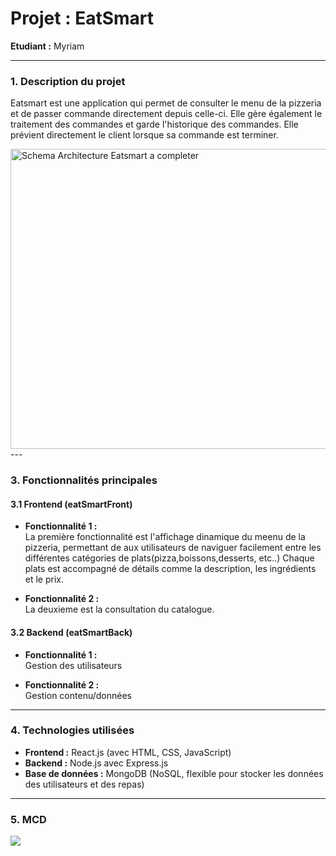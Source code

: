 # **Projet : EatSmart**

**Etudiant :** Myriam

---

### **1. Description du projet**

Eatsmart est une application qui permet de consulter le menu de la pizzeria et de passer commande directement depuis celle-ci. Elle gère également le traitement des commandes et garde l'historique des commandes. Elle prévient directement le client lorsque sa commande est terminer.


<img width="869" height="480" alt="Schema Architecture Eatsmart a completer" src="https://github.com/user-attachments/assets/391fa742-c570-4809-9596-01cef1f31fa5" />
---

### **3. Fonctionnalités principales**

#### **3.1 Frontend (eatSmartFront)**

- **Fonctionnalité 1 :**  
  La première fonctionnalité est l'affichage dinamique du meenu de la pizzeria, permettant de aux utilisateurs de naviguer facilement entre les différentes catégories de plats(pizza,boissons,desserts, etc..) Chaque plats est accompagné de détails comme la description, les ingrédients et le prix.
  
- **Fonctionnalité 2 :**  
  La deuxieme est la consultation du catalogue.
  
#### **3.2 Backend (eatSmartBack)**

- **Fonctionnalité 1 :**  
  Gestion des utilisateurs
  
- **Fonctionnalité 2 :**  
  Gestion contenu/données

---

### **4. Technologies utilisées**

- **Frontend :** React.js (avec HTML, CSS, JavaScript)  
- **Backend :** Node.js avec Express.js  
- **Base de données :** MongoDB (NoSQL, flexible pour stocker les données des utilisateurs et des repas)  


---
### **5. MCD**
<img src=".assets/img/mcd.png">
